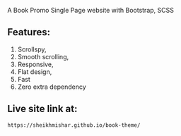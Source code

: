 A Book Promo Single Page website with Bootstrap, SCSS

## Features:

1. Scrollspy,
2. Smooth scrolling,
3. Responsive,
4. Flat design,
5. Fast
6. Zero extra dependency

## Live site link at:
```
https://sheikhmishar.github.io/book-theme/
```
